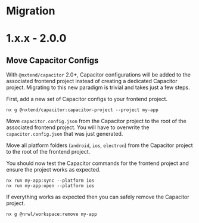 # Migration

# 1.x.x - 2.0.0

## Move Capacitor Configs

With `@nxtend/capacitor` 2.0+, Capacitor configurations will be added to the associated frontend project instead of creating a dedicated Capacitor project. Migrating to this new paradigm is trivial and takes just a few steps.

First, add a new set of Capacitor configs to your frontend project.

```
nx g @nxtend/capacitor:capacitor-project --project my-app
```

Move `capacitor.config.json` from the Capacitor project to the root of the associated frontend project. You will have to overwrite the `capacitor.config.json` that was just generated.

Move all platform folders (`android`, `ios`, `electron`) from the Capacitor project to the root of the frontend project.

You should now test the Capacitor commands for the frontend project and ensure the project works as expected.

```
nx run my-app:sync --platform ios
nx run my-app:open --platform ios
```

If everything works as expected then you can safely remove the Capacitor project.

```
nx g @nrwl/workspace:remove my-app
```
